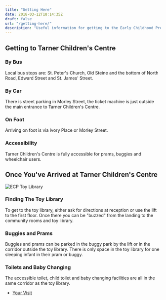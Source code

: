 ```yaml
---
title: "Getting Here"
date: 2018-03-12T18:14:35Z
draft: false
url: "/getting-here/"
description: "Useful information for getting to the Early Childhood Project Toy Library."
---
```

## Getting to Tarner Children's Centre

### By Bus

Local bus stops are: St. Peter's Church, Old Steine and the bottom of North Road, Edward Street and St. James' Street.

### By Car

There is street parking in Morley Street, the ticket machine is just outside the main entrance to Tarner Children's Centre.

### On Foot

Arriving on foot is via Ivory Place or Morley Street.

### Accessibility

Tarner Children's Centre is fully accessible for prams, buggies and wheelchair users.

## Once You've Arrived at Tarner Children's Centre

<img src="/img/pages/toy_library-2.jpg" alt="ECP Toy Library" class="img-responsive img-rounded"/>

### Finding The Toy Library

To get to the toy library, either ask for directions at reception or use the lift to the first floor. Once there you 
can be "buzzed" from the landing to the community rooms and toy library.

### Buggies and Prams

Buggies and prams can be parked in the buggy park by the lift or in the corridor outside the toy library. There is only 
space in the toy library for one sleeping infant in their pram or buggy.

### Toilets and Baby Changing

The accessible toilet, child toilet and baby changing facilities are all in the same corridor as the toy library.

<nav>
  <ul class="pager">
    <li class="next"><a href="/your-visit/">Your Visit <i class="fas fa-arrow-right" aria-hidden="true"></i></a></li>
  </ul>
</nav>